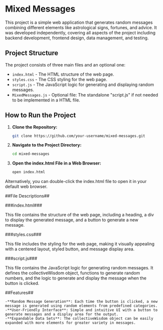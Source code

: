# Mixed Messages

This project is a simple web application that generates random messages combining different elements like astrological signs, fortunes, and advice. It was developed independently, covering all aspects of the project including backend development, frontend design, data management, and testing.

## Project Structure

The project consists of three main files and an optional one:

- `index.html` - The HTML structure of the web page.
- `styles.css` - The CSS styling for the web page.
- `script.js` - The JavaScript logic for generating and displaying random messages.
- `MixedMessages.js` - Optional file: The standalone "script.js" if not needed to be implemented in a HTML file.

## How to Run the Project

1. **Clone the Repository:**
   ```sh
   git clone https://github.com/your-username/mixed-messages.git

2. **Navigate to the Project Directory:**
   ```sh
   cd mixed-messages

3. **Open the index.html File in a Web Browser:**
   ```sh
   open index.html


Alternatively, you can double-click the index.html file to open it in your default web browser.

##File Descriptions## 

###index.html###

This file contains the structure of the web page, including a heading, a div to display the generated message, and a button to generate a new message.

###styles.css###

This file includes the styling for the web page, making it visually appealing with a centered layout, styled button, and message display area.

###script.js###

This file contains the JavaScript logic for generating random messages. It defines the collectiveWisdom object, functions to generate random numbers, and the logic to generate and display the message when the button is clicked.

##Features##

    -**Random Message Generation**: Each time the button is clicked, a new message is generated using random elements from predefined categories.
    -**User-Friendly Interface**: Simple and intuitive UI with a button to generate messages and a display area for the output.
    -**Expandable Data Sets**: The collectiveWisdom object can be easily expanded with more elements for greater variety in messages.